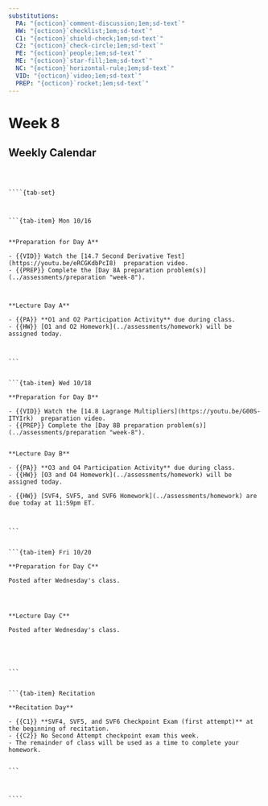```yaml
---
substitutions:
  PA: "{octicon}`comment-discussion;1em;sd-text`"
  HW: "{octicon}`checklist;1em;sd-text`"
  C1: "{octicon}`shield-check;1em;sd-text`"
  C2: "{octicon}`check-circle;1em;sd-text`"
  PE: "{octicon}`people;1em;sd-text`"
  ME: "{octicon}`star-fill;1em;sd-text`"
  NC: "{octicon}`horizontal-rule;1em;sd-text`"
  VID: "{octicon}`video;1em;sd-text`"
  PREP: "{octicon}`rocket;1em;sd-text`"
---
```


Week 8
============================

## Weekly Calendar


`````{card}



````{tab-set}



```{tab-item} Mon 10/16


**Preparation for Day A**

- {{VID}} Watch the [14.7 Second Derivative Test](https://youtu.be/eRCGKdbPcI8)  preparation video. 
- {{PREP}} Complete the [Day 8A preparation problem(s)](../assessments/preparation "week-8").



**Lecture Day A**

- {{PA}} **O1 and O2 Participation Activity** due during class.
- {{HW}} [O1 and O2 Homework](../assessments/homework) will be assigned today.



```


```{tab-item} Wed 10/18

**Preparation for Day B**

- {{VID}} Watch the [14.8 Lagrange Multipliers](https://youtu.be/G00S-ITYIrk)  preparation video. 
- {{PREP}} Complete the [Day 8B preparation problem(s)](../assessments/preparation "week-8").


**Lecture Day B**

- {{PA}} **O3 and O4 Participation Activity** due during class.
- {{HW}} [O3 and O4 Homework](../assessments/homework) will be assigned today.

- {{HW}} [SVF4, SVF5, and SVF6 Homework](../assessments/homework) are due today at 11:59pm ET.



```


```{tab-item} Fri 10/20

**Preparation for Day C**

Posted after Wednesday's class.




**Lecture Day C**

Posted after Wednesday's class.





```


```{tab-item} Recitation

**Recitation Day** 

- {{C1}} **SVF4, SVF5, and SVF6 Checkpoint Exam (first attempt)** at the beginning of recitation.
- {{C2}} No Second Attempt checkpoint exam this week.
- The remainder of class will be used as a time to complete your homework.


```



````

`````









